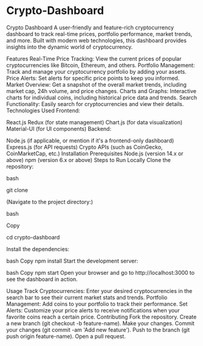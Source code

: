 # Crypto-Dashboard
Crypto Dashboard
A user-friendly and feature-rich cryptocurrency dashboard to track real-time prices, portfolio performance, market trends, and more. Built with modern web technologies, this dashboard provides insights into the dynamic world of cryptocurrency.

Features
Real-Time Price Tracking: View the current prices of popular cryptocurrencies like Bitcoin, Ethereum, and others.
Portfolio Management: Track and manage your cryptocurrency portfolio by adding your assets.
Price Alerts: Set alerts for specific price points to keep you informed.
Market Overview: Get a snapshot of the overall market trends, including market cap, 24h volume, and price changes.
Charts and Graphs: Interactive charts for individual coins, including historical price data and trends.
Search Functionality: Easily search for cryptocurrencies and view their details.
Technologies Used
Frontend:

React.js
Redux (for state management)
Chart.js (for data visualization)
Material-UI (for UI components)
Backend:

Node.js (if applicable, or mention if it's a frontend-only dashboard)
Express.js (for API requests)
Crypto APIs (such as CoinGecko, CoinMarketCap, etc.)
Installation
Prerequisites
Node.js (version 14.x or above)
npm (version 6.x or above)
Steps to Run Locally
Clone the repository:

bash


git clone 

(Navigate to the project directory:)

bash

Copy

 cd crypto-dashboard

Install the dependencies:

bash
Copy
npm install
Start the development server:

bash
Copy
npm start
Open your browser and go to http://localhost:3000 to see the dashboard in action.

Usage
Track Cryptocurrencies: Enter your desired cryptocurrencies in the search bar to see their current market stats and trends.
Portfolio Management: Add coins to your portfolio to track their performance.
Set Alerts: Customize your price alerts to receive notifications when your favorite coins reach a certain price.
Contributing
Fork the repository.
Create a new branch (git checkout -b feature-name).
Make your changes.
Commit your changes (git commit -am 'Add new feature').
Push to the branch (git push origin feature-name).
Open a pull request.
